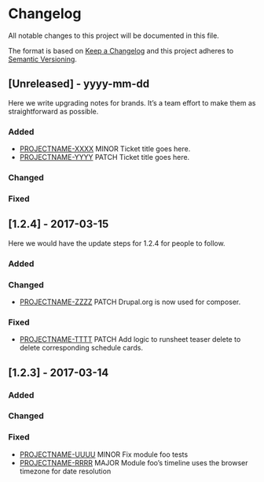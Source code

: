 # Changelog

All notable changes to this project will be documented in this file.

The format is based on [Keep a Changelog](http://keepachangelog.com/) and this project adheres to [Semantic Versioning](http://semver.org/).

## \[Unreleased\] - yyyy-mm-dd

Here we write upgrading notes for brands. It’s a team effort to make them as straightforward as possible.

### Added

- [PROJECTNAME-XXXX](http://tickets.projectname.com/browse/PROJECTNAME-XXXX) MINOR Ticket title goes here.
- [PROJECTNAME-YYYY](http://tickets.projectname.com/browse/PROJECTNAME-YYYY) PATCH Ticket title goes here.

### Changed

### Fixed

## \[1.2.4\] - 2017-03-15

Here we would have the update steps for 1.2.4 for people to follow.

### Added

### Changed

- [PROJECTNAME-ZZZZ](http://tickets.projectname.com/browse/PROJECTNAME-ZZZZ) PATCH Drupal.org is now used for composer.

### Fixed

- [PROJECTNAME-TTTT](http://tickets.projectname.com/browse/PROJECTNAME-TTTT) PATCH Add logic to runsheet teaser delete to delete corresponding schedule cards.

## \[1.2.3\] - 2017-03-14

### Added

### Changed

### Fixed

- [PROJECTNAME-UUUU](http://tickets.projectname.com/browse/PROJECTNAME-UUUU) MINOR Fix module foo tests
- [PROJECTNAME-RRRR](http://tickets.projectname.com/browse/PROJECTNAME-RRRR) MAJOR Module foo’s timeline uses the browser timezone for date resolution

